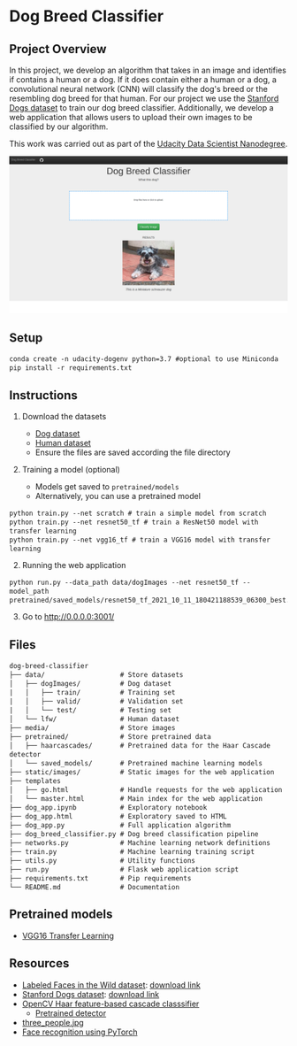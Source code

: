 # Dog Breed Classifier

## Project Overview
In this project, we develop an algorithm that takes in an image and identifies if contains a human or a dog. If it does contain either a human or a dog, a convolutional neural network (CNN) will classify the dog's breed or the resembling dog breed for that human. For our project we use the [Stanford Dogs dataset](https://s3-us-west-1.amazonaws.com/udacity-aind/dog-project/dogImages.zip) to train our dog breed classifier. Additionally, we develop a web application that allows users to upload their own images to be classified by our algorithm. 

This work was carried out as part of the [Udacity Data Scientist Nanodegree](https://www.udacity.com/course/data-scientist-nanodegree--nd025).

![Web app screenshot](/media/webapp_screenshot.png?raw=true)

## Setup
```
conda create -n udacity-dogenv python=3.7 #optional to use Miniconda
pip install -r requirements.txt
```

## Instructions
1. Download the datasets
    * [Dog dataset](https://s3-us-west-1.amazonaws.com/udacity-aind/dog-project/dogImages.zip)
    * [Human dataset](https://s3-us-west-1.amazonaws.com/udacity-aind/dog-project/lfw.zip)
    * Ensure the files are saved according the file directory

2. Training a model (optional)
    * Models get saved to `pretrained/models`
    * Alternatively, you can use a pretrained model
```
python train.py --net scratch # train a simple model from scratch
python train.py --net resnet50_tf # train a ResNet50 model with transfer learning
python train.py --net vgg16_tf # train a VGG16 model with transfer learning
```

2. Running the web application
```
python run.py --data_path data/dogImages --net resnet50_tf --model_path pretrained/saved_models/resnet50_tf_2021_10_11_180421188539_06300_best.pt
```

3. Go to http://0.0.0.0:3001/

## Files
```
dog-breed-classifier
├── data/                   # Store datasets
│   ├── dogImages/          # Dog dataset
|   │   ├── train/          # Training set
|   │   ├── valid/          # Validation set
|   │   └── test/           # Testing set
│   └── lfw/                # Human dataset
├── media/                  # Store images
├── pretrained/             # Store pretrained data
│   ├── haarcascades/       # Pretrained data for the Haar Cascade detector
│   └── saved_models/       # Pretrained machine learning models
├── static/images/          # Static images for the web application
├── templates
│   ├── go.html             # Handle requests for the web application
│   └── master.html         # Main index for the web application
├── dog_app.ipynb           # Exploratory notebook
├── dog_app.html            # Exploratory saved to HTML
├── dog_app.py              # Full application algorithm
├── dog_breed_classifier.py # Dog breed classification pipeline
├── networks.py             # Machine learning network definitions
├── train.py                # Machine learning training script
├── utils.py                # Utility functions
├── run.py                  # Flask web application script
├── requirements.txt        # Pip requirements
└── README.md               # Documentation
```

## Pretrained models
* [VGG16 Transfer Learning](https://drive.google.com/file/d/1V95M1Aaz9Vd_BDO7pKYavwBRt7HB5dt7/view?usp=sharing)

## Resources
* [Labeled Faces in the Wild dataset](http://vis-www.cs.umass.edu/lfw/): [download link](https://s3-us-west-1.amazonaws.com/udacity-aind/dog-project/lfw.zip)
* [Stanford Dogs dataset](http://vision.stanford.edu/aditya86/ImageNetDogs/): [download link](https://s3-us-west-1.amazonaws.com/udacity-aind/dog-project/dogImages.zip)
* [OpenCV Haar feature-based cascade classsifier](http://docs.opencv.org/trunk/d7/d8b/tutorial_py_face_detection.html)
    * [Pretrained detector](https://github.com/opencv/opencv/tree/master/data/haarcascades)
* [three_people.jpg](https://www.shutterstock.com/image-photo/horizontal-shot-three-mixed-race-teenagers-1238409808)
* [Face recognition using PyTorch](https://github.com/timesler/facenet-pytorch)